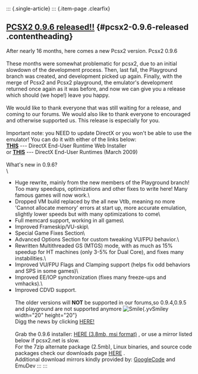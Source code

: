 ::: {.single-article}
::: {.item-page .clearfix}
## [PCSX2 0.9.6 released!!](/121-pcsx2-0-9-6-released.html) {#pcsx2-0.9.6-released .contentheading}

After nearly 16 months, here comes a new Pcsx2 version. Pcsx2 0.9.6\
\
These months were somewhat problematic for pcsx2, due to an initial
slowdown of the development process. Then, last fall, the Playground
branch was created, and development picked up again. Finally, with the
merge of Pcsx2 and Pcsx2 playground, the emulator\'s development
returned once again as it was before, and now we can give you a release
which should (we hope!) leave you happy.\
\
We would like to thank everyone that was still waiting for a release,
and coming to our forums. We would also like to thank everyone to
encouraged and otherwise supported us. This release is especially for
you.\
\
Important note: you NEED to update DirectX or you won\'t be able to use
the emulator! You can do it with either of the links below:\
**[THIS](http://www.microsoft.com/en-us/download/details.aspx?id=35)**
\-\-- DirectX End-User Runtime Web Installer\
or
**[THIS](http://www.microsoft.com/en-us/download/details.aspx?id=19743)**
\-\-- DirectX End-User Runtimes (March 2009)\
\
What\'s new in 0.9.6?\
\
- Huge rewrite, mainly from the new members of the Playground branch!
Too many speedups, optimizations and other fixes to write here! Many
famous games will now work.\
- Dropped VM build replaced by the all new Vtlb, meaning no more
\'Cannot allocate memory\' errors at start up, more accurate emulation,
slightly lower speeds but with many optimizations to come\
- Full memcard support, working in all games\
- Improved Frameskip/VU-skip\
- Special Game Fixes Section\
- Advanced Options Section for custom tweaking VU/FPU behavior.\
- Rewritten Multithreaded GS (MTGS) mode, with as much as 15% speedup
for HT machines (only 3-5% for Dual Core), and fixes many
instabilities.\
- Improved VU/FPU Flags and Clamping support (helps fix odd behaviors
and SPS in some games)\
- Improved EE/IOP synchronization (fixes many freeze-ups and vmhacks).\
- Improved CDVD support.\
\
The older versions will **NOT** be supported in our forums,so
0.9.4,0.9.5 and playground are not supported anymore
![Smile](https://pcsx2.net/images/stories/frontend/smilies/smile.gif){.yvSmiley
width="20" height="20"}\
Digg the news by clicking
[HERE!](http://digg.com/playstation/PCSX2_0_9_6_released_Huge_improvement)\
\
Grab the 0.9.6 installer: [HERE (3.8mb, msi
format)](/download/viewcategory/30-pcsx2-v0-9-6.html) , or use a mirror
listed below if pcsx2.net is slow.\
For the 7zip alternate package (2.5mb), Linux binaries, and source code
packages check our downloads page
[HERE](/download/viewcategory/30-pcsx2-v0-9-6.html) .\
Additional download mirrors kindly provided by:
[GoogleCode](http://code.google.com/p/pcsx2/downloads/list) and EmuDev
:::
:::
